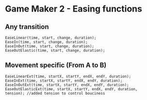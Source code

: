 # Game Maker 2 - Easing functions

## Any transition
```
EaseLinear(time, start, change, duration);
EaseIn(time, start, change, duration);
EaseInOut(time, start, change, duration);
EaseOutElastic(time, start, change, duration);
```

## Movement specific (From A to B)
```
EaseLinearExt(time, startX, startY, endX, endY, duration);
EaseInExt(time, startX, startY, endX, endY, duration);
EaseInOutExt(time, startX, startY, endX, endY, duration);
EaseOutElasticExt(time, startX, startY, endX, endY, duration, tension); //added tension to control bouciness
```
